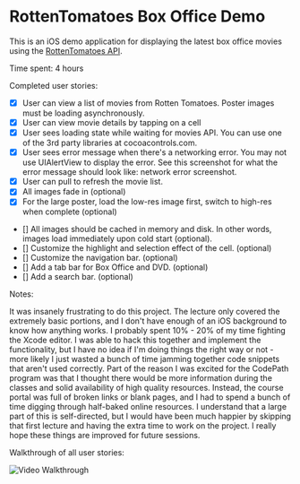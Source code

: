 # RottenTomatoes Box Office Demo

This is an iOS demo application for displaying the latest box office movies using the [RottenTomatoes API](http://www.rottentomatoes.com/).

Time spent: 4 hours

Completed user stories:

* [x] User can view a list of movies from Rotten Tomatoes. Poster images must be loading asynchronously.
* [x] User can view movie details by tapping on a cell
* [x] User sees loading state while waiting for movies API. You can use one of the 3rd party libraries at cocoacontrols.com.
* [x] User sees error message when there's a networking error. You may not use UIAlertView to display the error. See this screenshot for what the error message should look like: network error screenshot.
* [x] User can pull to refresh the movie list.
* [x] All images fade in (optional)
* [x] For the large poster, load the low-res image first, switch to high-res when complete (optional)
* [] All images should be cached in memory and disk. In other words, images load immediately upon cold start (optional).
* [] Customize the highlight and selection effect of the cell. (optional)
* [] Customize the navigation bar. (optional)
* [] Add a tab bar for Box Office and DVD. (optional)
* [] Add a search bar. (optional)

Notes:

It was insanely frustrating to do this project. The lecture only covered the extremely basic portions, and I don't have enough of an iOS background to know how anything works. I probably spent 10% - 20% of my time fighting the Xcode editor. I was able to hack this together and implement the functionality, but I have no idea if I'm doing things the right way or not - more likely I just wasted a bunch of time jamming together code snippets that aren't used correctly. Part of the reason I was excited for the CodePath program was that I thought there would be more information during the classes and solid availability of high quality resources. Instead, the course portal was full of broken links or blank pages, and I had to spend a bunch of time digging through half-baked online resources. I understand that a large part of this is self-directed, but I would have been much happier by skipping that first lecture and having the extra time to work on the project. I really hope these things are improved for future sessions.

Walkthrough of all user stories:

![Video Walkthrough](anim_rotten_tomatoes.gif)

